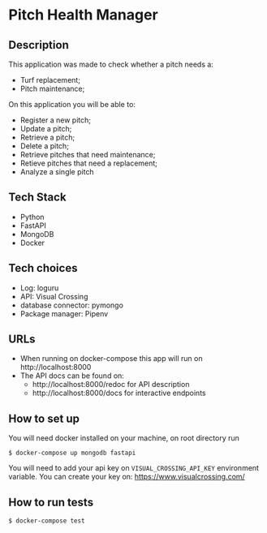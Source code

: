 # Pitch Health Manager

## Description

This application was made to check whether a pitch needs a:
- Turf replacement;
- Pitch maintenance;

On this application you will be able to:
- Register a new pitch;
- Update a pitch;
- Retrieve a pitch;
- Delete a pitch;
- Retrieve pitches that need maintenance;
- Retieve pitches that need a replacement;
- Analyze a single pitch

## Tech Stack

- Python
- FastAPI
- MongoDB
- Docker

## Tech choices

- Log: loguru
- API: Visual Crossing
- database connector: pymongo
- Package manager: Pipenv

## URLs

- When running on docker-compose this app will run on http://localhost:8000
- The API docs can be found on:
    - http://localhost:8000/redoc for API description
    - http://localhost:8000/docs for interactive endpoints


## How to set up

You will need docker installed on your machine, on root directory run

    $ docker-compose up mongodb fastapi

You will need to add your api key on `VISUAL_CROSSING_API_KEY` environment variable. You can create your key on: https://www.visualcrossing.com/

## How to run tests

    $ docker-compose test
